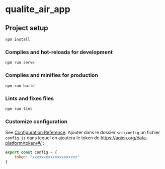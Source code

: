# qualite_air_app

## Project setup
```
npm install
```

### Compiles and hot-reloads for development
```
npm run serve
```

### Compiles and minifies for production
```
npm run build
```

### Lints and fixes files
```
npm run lint
```

### Customize configuration
See [Configuration Reference](https://cli.vuejs.org/config/).
Ajouter dans le dossier `src\config` un fichier `config.js` dans lequel on ajoutera le token de https://aqicn.org/data-platform/token/#/ :
```js
export const config = {
    token: "xxxxxxxxxxxxxxxxxxxx"
}
```